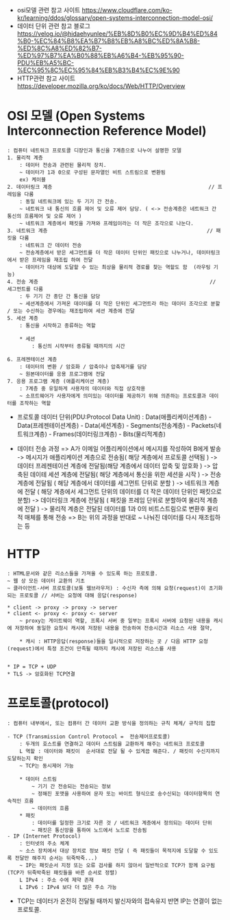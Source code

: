 * osi모델 관련 참고 사이트 https://www.cloudflare.com/ko-kr/learning/ddos/glossary/open-systems-interconnection-model-osi/
* 데이터 단위 관련 참고 블로그 https://velog.io/@hidaehyunlee/%EB%8D%B0%EC%9D%B4%ED%84%B0-%EC%84%B8%EA%B7%B8%EB%A8%BC%ED%8A%B8-%ED%8C%A8%ED%82%B7-%ED%97%B7%EA%B0%88%EB%A6%B4-%EB%95%90-PDU%EB%A5%BC-%EC%95%8C%EC%95%84%EB%B3%B4%EC%9E%90
* HTTP관련 참고 사이트 https://developer.mozilla.org/ko/docs/Web/HTTP/Overview
# OSI 모델 (Open Systems Interconnection Reference Model) 
    : 컴퓨터 네트워크 프로토콜 디장인과 통신을 7계층으로 나누어 설명한 모델
    1. 물리적 계층
        : 데이터 전송과 관련된 물리적 장치.
        ~ 데이터가 1과 0으로 구성된 문자열인 비트 스트림으로 변환됨
        ex) 케이블
    2. 데이터링크 계층                                                   // 프레임을 다룸
        : 동일 네트워크에 있는 두 기기 간 전송.
        ~ 네트워크 내 통신의 흐름 제어 및 오류 제어 담당. ( <-> 전송계층은 네트워크 간 통신의 흐름제어 및 오류 제어 )
        ~ 네트워크 계층에서 패킷을 가져와 프레임이라는 더 작은 조각으로 나눈다.
    3. 네트워크 계층                                                    // 패킷을 다룸
        : 네트워크 간 데이터 전송
        ~ 전송계층에서 받은 세그먼트를 더 작은 데이터 단위인 패킷으로 나누거나, 데이터링크에서 받은 프레임을 재조립 하여 전달
        ~ 데이터가 대상에 도달할 수 있는 최상을 물리적 경로를 찾는 역할도 함  (라우팅 기능)
    4. 전송 계층                                                        // 세그먼트를 다룸
        : 두 기기 간 종단 간 통신을 담당 
        ~ 세션계층에서 가져온 데이터를 더 작은 단위인 세그먼트라 하는 데이터 조각으로 분할 / 또는 수신하는 경우에는 재조립하여 세션 계층에 전달
    5. 세션 계층
        : 통신을 시작하고 종류하는 역할

        * 세션
            : 통신의 시작부터 종류될 때까지의 시간 

    6. 프레젠테이션 계층
        : 데이터의 변환 / 암호화 / 압축이나 압축제거를 담당
        ~ 원본데이터를 응용 프로그램에 전달
    7. 응용 프로그램 계층 (애플리케이션 계층)
        : 7계층 중 유일하게 사용자의 데이터와 직접 상호작용
        ~ 소프트웨어가 사용자에게 의미있는 데이터를 제공하기 위해 의존하는 프로토콜과 데이터를 조작하는 역할
* 프로토콜 데이터 단위(PDU:Protocol Data Unit)
    : Data(애플리케이션계층) - Data(프레젠테이션계층) - Data(세션계층) - Segments(전송계층) - Packets(네트워크계층) - Frames(데이터링크계층) - Bits(물리적계층) 

* 데이터 전송 과정
    => A가 이메일 어플리케이션에서 메시지를 작성하여 B에게 발송 -> 메시지가 애플리케이션 계층으로 전송됨( 해당 계층에서 프로토콜 선택됨 ) -> 데이터 프레젠테이션 계층에 전달됨(해당 계층에서 데이터 압축 및 암호화 ) -> 압축된 데이테 세션 계층에 전달됨(  해당 계층에서 통신을 위한 세션을 시작 ) -> 전송계층에 전달됨 ( 해당 계층에서 데이터를 세그먼트 단위로 분할 )
    -> 네트워크 계층에 전달 ( 해당 계층에서 세그먼트 단위의 데이터를 더 작은 데이터 단위인 패킷으로 분할) -> 데이터링크 계층에 전달됨 ( 패킷을 프레임 단위로 분할하여 물리적 계층에 전달 )  -> 물리적 계층은 전달된 데이터를 1과 0의 비트스트림으로 변환후 물리적 매체를  통해 전송 
    => B는 위의 과정을 반대로 ~ 나눠진 데이터를 다시 재조립하는 등

# HTTP
    : HTML문서와 같은 리소스들을 가져올 수 있도록 하는 프로토콜.
    ~ 웹 상 모든 데이터 교환의 기초
    ~ 클라이언트-서버 프로토콜(보통 웹브라우저) : 수신자 측에 의해 요청(request)이 초기화되는 프로토콜 // 서버는 요청에 대해 응답(response) 

    * client -> proxy -> proxy -> server
    * client <- proxy <- proxy <- server 
        ~ proxy는 게이트웨이 역할, 프록시 서버 중 일부는 프록시 서버에 요청된 내용을 캐시에 저장하여 동일한 요청시 캐시에 저장된 내용을 전송하여 전송시간과 리소스 사용 절약, 

        * 캐시 : HTTP응답(response)들을 일시적으로 저장하는 곳 / 다음 HTTP 요청(request)에서 특정 조건이 만족될 때까지 캐시에 저장된 리소스를 사용 


    * IP = TCP + UDP     
    * TLS -> 암호화된 TCP연결



# 프로토콜(protocol)
    : 컴퓨터 내부에서, 또는 컴퓨터 간 데이터 교환 방식을 정의하는 규칙 체계/ 규칙의 집합

    - TCP (Transmission Control Protocol =  전송제어프로토콜)
        : 두개의 호스트를 연결하고 데이터 스트림을 교환하게 해주는 네트워크 프로토콜
        L 역할 : 데이터와 패킷이  순서대로 전달 될 수 있게끔 해준다. / 패킷이 수신지까지 도달하는지 확인 
        ~ TCP는 동시제어 가능

        * 데이터 스트림 
            ~ 기기 간 전송되는 전송되는 정보
            ~ 정해진 포맷을 사용하여 문자 또는 바이트 형식으로 송수신되는 데이터항목의 연속적인 흐름
            ~ 데이터의 흐름
        * 패킷 
            : 데이터를 일정한 크기로 자른 것 / 네트워크 계층에서 정의되는 데이터 단위
            ~ 패킷은 통신망을 통하여 노드에서 노드로 전송됨
    - IP (Internet Protocol)
        : 인터넷의 주소 체계
        ~ 소스 장치에서 대상 장치로 정보 패킷 전달 ( 즉 패킷들이 목적지에 도달할 수 있도록 전달만 해주지 순서는 뒤죽박죽...)
        ~ IP는 패킷순서 지정 또는 오류 검사를 하지 않아서 일반적으로 TCP가 함께 요구됨 (TCP가 뒤죽박죽된 패킷들을 바른 순서로 정렬)
        L IPv4 : 주소 수에 제약 존재
        L IPv6 : IPv4 보다 더 많은 주소 가능


* TCP는 데이터가 온전히 전달될 때까지 발신자와의 접속유지 반면 IP는 연결이 없는 프로토콜. 


